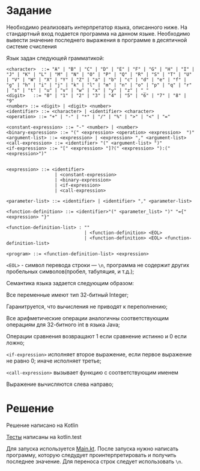 # Задание
Необходимо реализовать интерпретатор языка, описанного ниже. На стандартный вход подается программа на данном языке. Необходимо вывести значение последнего выражения в программе в десятичной системе счисления

Язык задан следующей грамматикой: 
```
<character>  ::= "A" | "B" | "C" | "D" | "E" | "F" | "G" | "H" | "I" | "J" | "K" | "L" | "M" | "N" | "O" | "P" | "Q" | "R" | "S" | "T" | "U" | "V" | "W" | "X" | "Y" | "Z" | "a" | "b" | "c" | "d" | "e" | "f" | "g" | "h" | "i" | "j" | "k" | "l" | "m" | "n" | "o" | "p" | "q" | "r" | "s" | "t" | "u" | "v" | "w" | "x" | "y" | "z" | "_"
<digit>   ::= "0" | "1" | "2" | "3" | "4" | "5" | "6" | "7" | "8" | "9"
<number> ::= <digit> | <digit> <number>
<identifier> ::= <character> | <identifier> <character>
<operation> ::= "+" | "-" | "*" | "/" | "%" | ">" | "<" | "="

<constant-expression> ::= "-" <number> | <number>
<binary-expression> ::= "(" <expression> <operation> <expression>  ")"
<argument-list> ::= <expression> | <expression> "," <argument-list>
<call-expression> ::= <identifier> "(" <argument-list> ")"
<if-expression> ::= "[" <expression> "]?(" <expression> "):("<expression>")"


<expression> ::= <identifier>
                  | <constant-expression>
                  | <binary-expression>
                  | <if-expression>
                  | <call-expression>

<parameter-list> ::= <identifier> | <identifier> "," <parameter-list>

<function-definition> ::= <identifier>"(" <parameter_list> ")" "={" <expression> "}"

<function-definition-list> : ""
                             | <function-definition> <EOL>
                             | <function-definition> <EOL> <function-definition-list>

<program> ::= <function-definition-list> <expression> 
```

```<EOL>``` - символ перевода строки — ```\n```, программа не содержит других пробельных символов(пробел, табуляция, и т.д.);

Семантика языка задается следующим образом:

Все переменные имеют тип 32-битный Integer;

Гаранитруется, что вычисления не приводят к переполнению;

Все арифметические операции аналогичны соответствующим операциям для 32-битного int в языка Java;

Операции сравнения возвращают 1 если сравнение истинно и 0 если ложно;

```<if-expression>``` исполняет второе выражение, если первое выражение не равно 0; иначе исполняет третье;

```<call-expression>``` вызывает функцию с соответствующим именем

Выражение вычисляются слева направо;

# Решение

Решение написано на Kotlin

[Тесты](https://github.com/ikriushenkov/jb-intern-21-interpreter/blob/master/src/test/kotlin/ParserTest.kt) написаны на kotlin.test

Для запуска используется [Main.kt](https://github.com/ikriushenkov/jb-intern-21-interpreter/blob/master/src/main/kotlin/Main.kt). После запуска нужно написать программу, которую следудует проинтерпретировать и получить последнее значение. Для переноса строк следует использовать ```\n```.
